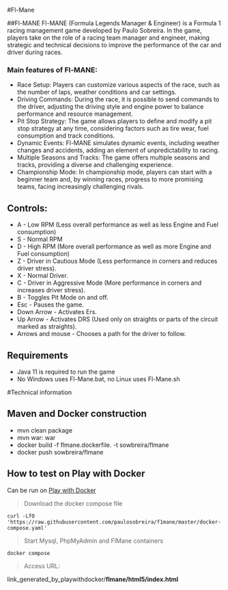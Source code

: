 #Fl-Mane

##Fl-MANE
Fl-MANE (Formula Legends Manager & Engineer) is a Formula 1 racing management game developed by Paulo Sobreira. In the game, players take on the role of a racing team manager and engineer, making strategic and technical decisions to improve the performance of the car and driver during races.
### Main features of Fl-MANE:
- Race Setup: Players can customize various aspects of the race, such as the number of laps, weather conditions and car settings.
- Driving Commands: During the race, it is possible to send commands to the driver, adjusting the driving style and engine power to balance performance and resource management.
- Pit Stop Strategy: The game allows players to define and modify a pit stop strategy at any time, considering factors such as tire wear, fuel consumption and track conditions.
- Dynamic Events: Fl-MANE simulates dynamic events, including weather changes and accidents, adding an element of unpredictability to racing.
- Multiple Seasons and Tracks: The game offers multiple seasons and tracks, providing a diverse and challenging experience.
- Championship Mode: In championship mode, players can start with a beginner team and, by winning races, progress to more promising teams, facing increasingly challenging rivals.

## Controls:

- A - Low RPM (Less overall performance as well as less Engine and Fuel consumption)
- S - Normal RPM
- D - High RPM (More overall performance as well as more Engine and Fuel consumption)
- Z - Driver in Cautious Mode (Less performance in corners and reduces driver stress).
- X - Normal Driver.
- C - Driver in Aggressive Mode (More performance in corners and increases driver stress).
- B - Toggles Pit Mode on and off.
- Esc - Pauses the game.
- Down Arrow - Activates Ers.
- Up Arrow - Activates DRS (Used only on straights or parts of the circuit marked as straights).
- Arrows and mouse - Chooses a path for the driver to follow.

## Requirements

- Java 11 is required to run the game
- No Windows uses Fl-Mane.bat, no Linux uses Fl-Mane.sh

#Technical information

## Maven and Docker construction

- mvn clean package
- mvn war: war
- docker build -f flmane.dockerfile. -t sowbreira/flmane
- docker push sowbreira/flmane

## How to test on Play with Docker

Can be run on [Play with Docker](https://labs.play-with-docker.com/)

>Download the docker compose file
```
curl -LfO 'https://raw.githubusercontent.com/paulosobreira/f1mane/master/docker-compose.yaml'
```

>Start Mysql, PhpMyAdmin and FlMane containers
```
docker compose
```

>Access URL:

link_generated_by_playwithdocker/**flmane/html5/index.html**